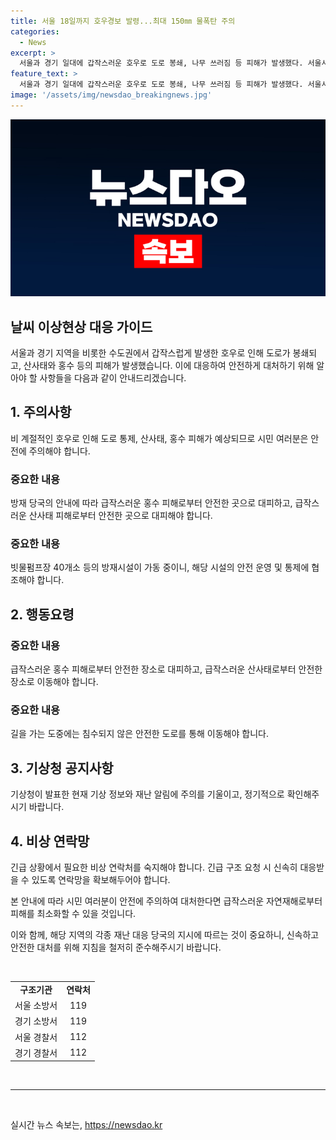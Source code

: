 ```yaml
---
title: 서울 18일까지 호우경보 발령...최대 150㎜ 물폭탄 주의
categories:
  - News
excerpt: >
  서울과 경기 일대에 갑작스러운 호우로 도로 봉쇄, 나무 쓰러짐 등 피해가 발생했다. 서울시는 최대 158㎜의 폭우로 호우경보를 발령했고, 하천과 도로 일부가 통제됐다. 또한, 빗물펌프장 등을 가동해 방재 작업을 진행 중이다. 기상청은 최대 150㎜의 물 폭탄이 내릴 것으로 예상했으며, 산사태 경보도 발령됐다. 경기 양주·파주에는 산사태 경보가 내려졌고, 가평군 조종천 대보교 일대에는 홍수주의보가 발령됐다. 현재 수위는 계획 홍수위에 여유가 있다고 한다.
feature_text: >
  서울과 경기 일대에 갑작스러운 호우로 도로 봉쇄, 나무 쓰러짐 등 피해가 발생했다. 서울시는 최대 158㎜의 폭우로 호우경보를 발령했고, 하천과 도로 일부가 통제됐다. 또한, 빗물펌프장 등을 가동해 방재 작업을 진행 중이다. 기상청은 최대 150㎜의 물 폭탄이 내릴 것으로 예상했으며, 산사태 경보도 발령됐다. 경기 양주·파주에는 산사태 경보가 내려졌고, 가평군 조종천 대보교 일대에는 홍수주의보가 발령됐다. 현재 수위는 계획 홍수위에 여유가 있다고 한다.
image: '/assets/img/newsdao_breakingnews.jpg'
---
```


<p><img src="/assets/img/newsdao_breakingnews.jpg" alt="ranknews 속보" /></p>

<h2 data-ke-size="size26">날씨 이상현상 대응 가이드</h2>

<p data-ke-size="size16"></p>

<p>서울과 경기 지역을 비롯한 수도권에서 갑작스럽게 발생한 호우로 인해 도로가 봉쇄되고, 산사태와 홍수 등의 피해가 발생했습니다. 이에 대응하여 안전하게 대처하기 위해 알아야 할 사항들을 다음과 같이 안내드리겠습니다.</p>

<h2 data-ke-size="size24">1. 주의사항</h2>

<p data-ke-size="size16"></p>

<p>비 계절적인 호우로 인해 도로 통제, 산사태, 홍수 피해가 예상되므로 시민 여러분은 안전에 주의해야 합니다.</p>

<h3>중요한 내용</h3>

<p>방재 당국의 안내에 따라 급작스러운 홍수 피해로부터 안전한 곳으로 대피하고, 급작스러운 산사태 피해로부터 안전한 곳으로 대피해야 합니다.</p>

<h3>중요한 내용</h3>

<p>빗물펌프장 40개소 등의 방재시설이 가동 중이니, 해당 시설의 안전 운영 및 통제에 협조해야 합니다.</p>

<h2 data-ke-size="size24">2. 행동요령</h2>

<p data-ke-size="size16"></p>

<h3>중요한 내용</h3>

<p>급작스러운 홍수 피해로부터 안전한 장소로 대피하고, 급작스러운 산사태로부터 안전한 장소로 이동해야 합니다.</p>

<h3>중요한 내용</h3>

<p>길을 가는 도중에는 침수되지 않은 안전한 도로를 통해 이동해야 합니다.</p>

<h2 data-ke-size="size24">3. 기상청 공지사항</h2>

<p data-ke-size="size16"></p>

<p>기상청이 발표한 현재 기상 정보와 재난 알림에 주의를 기울이고, 정기적으로 확인해주시기 바랍니다.</p>

<h2 data-ke-size="size24">4. 비상 연락망</h2>

<p data-ke-size="size16"></p>

<p>긴급 상황에서 필요한 비상 연락처를 숙지해야 합니다. 긴급 구조 요청 시 신속히 대응받을 수 있도록 연락망을 확보해두어야 합니다.</p>

<p>본 안내에 따라 시민 여러분이 안전에 주의하여 대처한다면 급작스러운 자연재해로부터 피해를 최소화할 수 있을 것입니다.</p>

<p>이와 함께, 해당 지역의 각종 재난 대응 당국의 지시에 따르는 것이 중요하니, 신속하고 안전한 대처를 위해 지침을 철저히 준수해주시기 바랍니다.</p>

<p data-ke-size="size16">&nbsp;</p>

<table>
  <tbody>
    <tr>
      <td style="text-align: center; height: 17px;"><b>구조기관</b></td>
      <td style="text-align: center; height: 17px;"><b>연락처</b></td>
    </tr>
    <tr>
      <td style="text-align: center; height: 17px;">서울 소방서</td>
      <td style="text-align: center; height: 17px;">119</td>
    </tr>
    <tr>
      <td style="text-align: center; height: 17px;">경기 소방서</td>
      <td style="text-align: center; height: 17px;">119</td>
    </tr>
    <tr>
      <td style="text-align: center; height: 17px;">서울 경찰서</td>
      <td style="text-align: center; height: 17px;">112</td>
    </tr>
    <tr>
      <td style="text-align: center; height: 17px;">경기 경찰서</td>
      <td style="text-align: center; height: 17px;">112</td>
    </tr>
  </tbody>
</table>

<p data-ke-size="size16">&nbsp;</p>

<hr>

<p data-ke-size="size16">&nbsp;</p>
실시간 뉴스 속보는, <a href="https://newsdao.kr" rel="dofollow">https://newsdao.kr</a>


